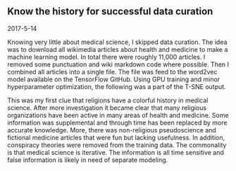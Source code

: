 ## Know the history for successful data curation

2017-5-14

Knowing very little about medical science, I skipped data curation. The idea was to download all wikimedia articles about health and medicine to make a machine learning model. In total there were roughly 11,000 articles. I removed some punctuation and wiki markdown code where possible. Then I combined all articles into a single file. The file was feed to the word2vec model available on the TensorFlow GitHub. Using GPU training and minor hyperparameter optimization, the following was a part of the T-SNE output.



This was my first clue that religions have a colorful history in medical science. After more investigation it became clear that many religious organizations have been active in many areas of health and medicine. Some information was supplemental and through time has been replaced by more accurate knowledge. More, there was non-religious pseudoscience and fictional medicine articles that were fun but lacking usefulness. In addition, conspiracy theories were removed from the training data. The commonality is that medical science is iterative. The information is all time sensitive and false information is likely in need of separate modeling.
